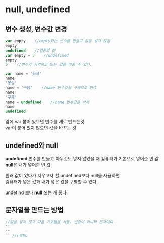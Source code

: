 # null, undefined

## 변수 생성, 변수값 변경

```javascript
var empty    //empty라는 변수를 만들고 값을 넣지 않음
empty
undefined    //일종의 값
var empty = 5    //undefined
empty
5    //변수가 기억하고 있는 값을 바꿀 수 있다.
```

```javascript
var name = '몽실'
name
'몽실'
name = '구름'    //name 변수값을 구름으로 변경
name
'구름'
name = undefined    //name 변수값을 삭제
name
undefined
```

앞에 var 붙어 있으면 변수를 새로 만드는것  
var이 붙어 있지 않으면 값을 바꾸는 것 

## undefined와 null

**undefined** 변수를 만들고 아무것도 넣지 않았을 때 컴퓨터가 기본으로 넣어준 빈 값  
**null**은 내가 넣어준 빈 값   
  
원래 값이 있다가 지우고자 할  undefined보다 null을 사용하면   
컴퓨터가 넣은 값과 내가 넣은 값을 구별할 수 있다. 

undefind 보다 **null** 쓰는 게  좋다.

## 문자열을 만드는 방법

```javascript
//값을 넣지 않고 다음 기호들을 사용. 빈값이 아니라 문자이다.
''    
""
`` //(백틱)
```

